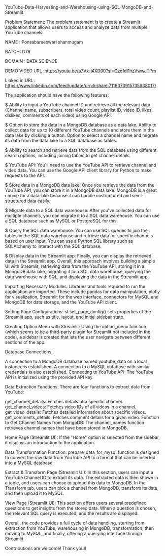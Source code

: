 YouTube-Data-Harvesting-and-Warehousing-using-SQL-MongoDB-and-Streamlit.

Problem Statement: The problem statement is to create a Streamlit application that allows users to access and analyze data from multiple YouTube channels.

NAME : Ponsabareeswari shanmugam

BATCH: D79

DOMAIN : DATA SCIENCE

DEMO VIDEO URL :https://youtu.be/a7Vx-j4XD00?si=QzofdI1hzVwwJTPm


Linked in URL : https://www.linkedin.com/feed/update/urn:li:share:7116373915735638017/


The application should have the following features:

$ Ability to input a YouTube channel ID and retrieve all the relevant data (Channel name, subscribers, total video count, playlist ID, video ID, likes, dislikes, comments of each video) using Google API.

$ Option to store the data in a MongoDB database as a data lake. Ability to collect data for up to 10 different YouTube channels and store them in the data lake by clicking a button. Option to select a channel name and migrate its data from the data lake to a SQL database as tables.

$ Ability to search and retrieve data from the SQL database using different search options, including joining tables to get channel details.

$ YouTube API: You'll need to use the YouTube API to retrieve channel and video data. You can use the Google API client library for Python to make requests to the API.

$ Store data in a MongoDB data lake: Once you retrieve the data from the YouTube API, you can store it in a MongoDB data lake. MongoDB is a great choice for a data lake because it can handle unstructured and semi-structured data easily.

$ Migrate data to a SQL data warehouse: After you've collected data for multiple channels, you can migrate it to a SQL data warehouse. You can use a SQL database such as MySQL or PostgreSQL for this.

$ Query the SQL data warehouse: You can use SQL queries to join the tables in the SQL data warehouse and retrieve data for specific channels based on user input. You can use a Python SQL library such as SQLAlchemy to interact with the SQL database.

$ Display data in the Streamlit app: Finally, you can display the retrieved data in the Streamlit app. Overall, this approach involves building a simple UI with Streamlit, retrieving data from the YouTube API, storing it in a MongoDB data lake, migrating it to a SQL data warehouse, querying the data warehouse with SQL, and displaying the data in the Streamlit app.

Importing Necessary Modules:
Libraries and tools required to run the application are imported. These include pandas for data manipulation, plotly for visualization, Streamlit for the web interface, connectors for MySQL and MongoDB for data storage, and the YouTube API client.

Setting Page Configurations:
st.set_page_config() sets properties of the Streamlit app, such as title, layout, and initial sidebar state.

Creating Option Menu with Streamlit:
Using the option_menu function (which seems to be a third-party plugin for Streamlit not included in the code), a sidebar is created that lets the user navigate between different sections of the app.

Database Connections:

A connection to a MongoDB database named youtube_data on a local instance is established.
A connection to a MySQL database with similar credentials is also established.
Connecting to YouTube API:
The YouTube API is initialized using the provided API key.

Data Extraction Functions:
There are four functions to extract data from YouTube:

get_channel_details: Fetches details of a specific channel.
get_channel_videos: Fetches video IDs of all videos in a channel.
get_video_details: Fetches detailed information about specific videos.
get_comments_details: Fetches comment details for a given video.
Function to Get Channel Names from MongoDB:
The channel_names function retrieves channel names that have been stored in MongoDB.

Home Page (Streamlit UI):
If the "Home" option is selected from the sidebar, it displays an introduction to the application.

Data Transformation Function:
prepare_data_for_mysql function is designed to convert the raw data from YouTube API to a format that can be inserted into a MySQL database.

Extract & Transform Page (Streamlit UI):
In this section, users can input a YouTube Channel ID to extract its data. The extracted data is then shown in a table, and users can choose to upload this data to MongoDB. In the Transform tab, users can pick a channel from MongoDB, transform its data, and then upload it to MySQL.

View Page (Streamlit UI):
This section offers users several predefined questions to get insights from the stored data. When a question is chosen, the relevant SQL query is executed, and the results are displayed.

Overall, the code provides a full cycle of data handling, starting from extraction from YouTube, warehousing in MongoDB, transformation, then moving to MySQL, and finally, offering a querying interface through Streamlit.

Contributions are welcome! 
Thank you!!





